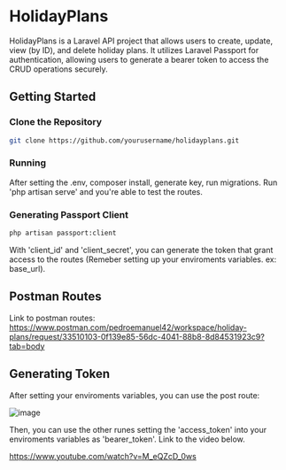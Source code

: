 # HolidayPlans

HolidayPlans is a Laravel API project that allows users to create, update, view (by ID), and delete holiday plans. It utilizes Laravel Passport for authentication, allowing users to generate a bearer token to access the CRUD operations securely.

## Getting Started

### Clone the Repository

```bash
git clone https://github.com/yourusername/holidayplans.git
```

### Running

After setting the .env, composer install, generate key, run migrations. Run 'php artisan serve' and you're able to test the routes.

### Generating Passport Client

```bash
php artisan passport:client
```

With 'client_id' and 'client_secret', you can generate the token that grant access to the routes (Remeber setting up your enviroments variables. ex: base_url).

## Postman Routes

Link to postman routes: https://www.postman.com/pedroemanuel42/workspace/holiday-plans/request/33510103-0f139e85-56dc-4041-88b8-8d84531923c9?tab=body

## Generating Token

After setting your enviroments variables, you can use the post route:

![image](https://github.com/pedroemanuel42/HolidayPlans/assets/99288851/f29371ed-82f4-4994-9d21-80386e25e8fb)

Then, you can use the other runes setting the 'access_token' into your enviroments variables as 'bearer_token'. Link to the video below.

https://www.youtube.com/watch?v=M_eQZcD_0ws







